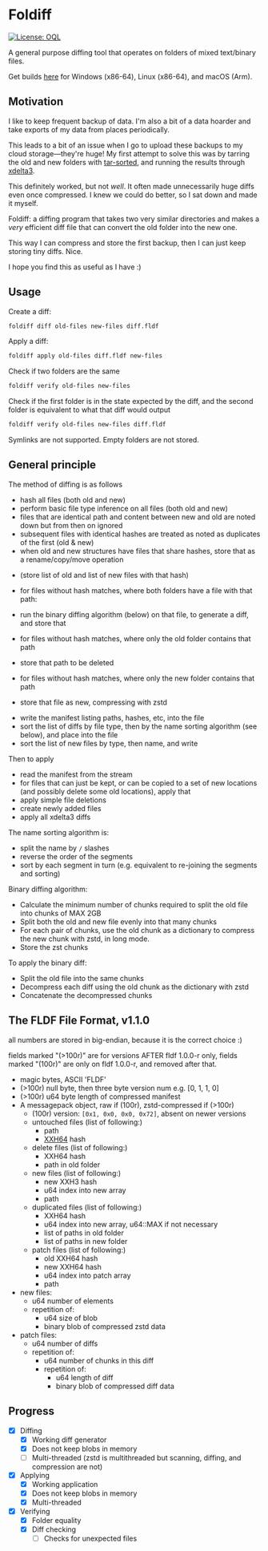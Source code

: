 # Foldiff

[![License: OQL](https://badgers.space/badge/License/OQL/pink)](https://oql.avris.it/license/v1.2)

A general purpose diffing tool that operates on folders of mixed text/binary files.

Get builds [here](https://github.com/yellowsink/foldiff/releases/latest) for Windows (x86-64), Linux (x86-64), and macOS (Arm).

## Motivation

I like to keep frequent backup of data.
I'm also a bit of a data hoarder and take exports of my data from places periodically.

This leads to a bit of an issue when I go to upload these backups to my cloud storage—they're huge!
My first attempt to solve this was by tarring the old and new folders with
[tar-sorted](https://github.com/zholos/tar-sorted),
and running the results through [xdelta3](https://github.com/jmacd/xdelta).

This definitely worked, but not *well*. It often made unnecessarily huge diffs even once compressed.
I knew we could do better, so I sat down and made it myself.

Foldiff: a diffing program that takes two very similar directories and makes a *very* efficient diff
file that can convert the old folder into the new one.

This way I can compress and store the first backup, then I can just keep storing tiny diffs.
Nice.

I hope you find this as useful as I have :)

## Usage

Create a diff:
```sh
foldiff diff old-files new-files diff.fldf
```

Apply a diff:
```sh
foldiff apply old-files diff.fldf new-files
```

Check if two folders are the same
```sh
foldiff verify old-files new-files
```

Check if the first folder is in the state expected by the diff,
and the second folder is equivalent to what that diff would output
```sh
foldiff verify old-files new-files diff.fldf
```

Symlinks are not supported.
Empty folders are not stored.

## General principle

The method of diffing is as follows
- hash all files (both old and new)
- perform basic file type inference on all files (both old and new)
- files that are identical path and content between new and old are noted down but from then on ignored
- subsequent files with identical hashes are treated as noted as duplicates of the first (old & new)
- when old and new structures have files that share hashes, store that as a rename/copy/move operation
 * (store list of old and list of new files with that hash)
- for files without hash matches, where both folders have a file with that path:
 * run the binary diffing algorithm (below) on that file, to generate a diff, and store that
- for files without hash matches, where only the old folder contains that path
 * store that path to be deleted
- for files without hash matches, where only the new folder contains that path
 * store that file as new, compressing with zstd
- write the manifest listing paths, hashes, etc, into the file
- sort the list of diffs by file type, then by the name sorting algorithm (see below), and place into the file
- sort the list of new files by type, then name, and write

Then to apply
- read the manifest from the stream
- for files that can just be kept, or can be copied to a set of new locations (and possibly delete some old locations), apply that
- apply simple file deletions
- create newly added files
- apply all xdelta3 diffs

The name sorting algorithm is:
- split the name by `/` slashes
- reverse the order of the segments
- sort by each segment in turn (e.g. equivalent to re-joining the segments and sorting)

Binary diffing algorithm:
- Calculate the minimum number of chunks required to split the old file into chunks of MAX 2GB
- Split both the old and new file evenly into that many chunks
- For each pair of chunks, use the old chunk as a dictionary to compress the new chunk with zstd, in long mode.
- Store the zst chunks

To apply the binary diff:
- Split the old file into the same chunks
- Decompress each diff using the old chunk as the dictionary with zstd
- Concatenate the decompressed chunks

## The FLDF File Format, v1.1.0

all numbers are stored in big-endian, because it is the correct choice :)

fields marked "(>100r)" are for versions AFTER fldf 1.0.0-r only,
fields marked "(100r)" are only on fldf 1.0.0-r, and removed after that.

- magic bytes, ASCII 'FLDF'
- (>100r) null byte, then three byte version num e.g. [0, 1, 1, 0]
- (>100r) u64 byte length of compressed manifest
- A messagepack object, raw if (100r), zstd-compressed if (>100r)
  - (100r) version: `[0x1, 0x0, 0x0, 0x72]`, absent on newer versions
  - untouched files (list of following:)
    * path
    * [XXH64](https://xxhash.com/) hash
  - delete files (list of following:)
    * XXH64 hash
    * path in old folder
  - new files (list of following:)
    * new XXH3 hash
    * u64 index into new array
    * path
  - duplicated files (list of following:)
    * XXH64 hash
    * u64 index into new array, u64::MAX if not necessary
    * list of paths in old folder
    * list of paths in new folder
  - patch files (list of following:)
    * old XXH64 hash
    * new XXH64 hash
    * u64 index into patch array
    * path
- new files:
  * u64 number of elements
  * repetition of:
    * u64 size of blob
    * binary blob of compressed zstd data
- patch files:
  * u64 number of diffs
  * repetition of:
    * u64 number of chunks in this diff
    * repetition of:
      * u64 length of diff
      * binary blob of compressed diff data

## Progress

- [x] Diffing
  * [x] Working diff generator
  * [x] Does not keep blobs in memory
  * [ ] Multi-threaded (zstd is multithreaded but scanning, diffing, and compression are not)
- [x] Applying
  * [x] Working application
  * [x] Does not keep blobs in memory
  * [x] Multi-threaded
- [x] Verifying
  * [x] Folder equality
  * [x] Diff checking
    - [ ] Checks for unexpected files
